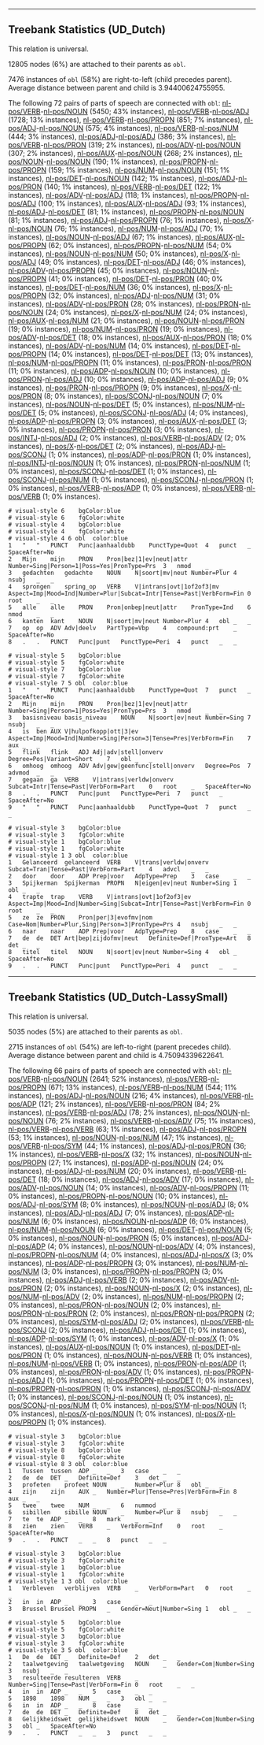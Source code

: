 

--------------------------------------------------------------------------------

## Treebank Statistics (UD_Dutch)

This relation is universal.

12805 nodes (6%) are attached to their parents as `obl`.

7476 instances of `obl` (58%) are right-to-left (child precedes parent).
Average distance between parent and child is 3.94400624755955.

The following 72 pairs of parts of speech are connected with `obl`: [nl-pos/VERB]()-[nl-pos/NOUN]() (5450; 43% instances), [nl-pos/VERB]()-[nl-pos/ADJ]() (1728; 13% instances), [nl-pos/VERB]()-[nl-pos/PROPN]() (851; 7% instances), [nl-pos/ADJ]()-[nl-pos/NOUN]() (575; 4% instances), [nl-pos/VERB]()-[nl-pos/NUM]() (444; 3% instances), [nl-pos/ADJ]()-[nl-pos/ADJ]() (386; 3% instances), [nl-pos/VERB]()-[nl-pos/PRON]() (319; 2% instances), [nl-pos/ADV]()-[nl-pos/NOUN]() (307; 2% instances), [nl-pos/AUX]()-[nl-pos/NOUN]() (268; 2% instances), [nl-pos/NOUN]()-[nl-pos/NOUN]() (190; 1% instances), [nl-pos/PROPN]()-[nl-pos/PROPN]() (159; 1% instances), [nl-pos/NUM]()-[nl-pos/NOUN]() (151; 1% instances), [nl-pos/DET]()-[nl-pos/NOUN]() (142; 1% instances), [nl-pos/ADJ]()-[nl-pos/PRON]() (140; 1% instances), [nl-pos/VERB]()-[nl-pos/DET]() (122; 1% instances), [nl-pos/ADV]()-[nl-pos/ADJ]() (118; 1% instances), [nl-pos/PROPN]()-[nl-pos/ADJ]() (100; 1% instances), [nl-pos/AUX]()-[nl-pos/ADJ]() (93; 1% instances), [nl-pos/ADJ]()-[nl-pos/DET]() (81; 1% instances), [nl-pos/PROPN]()-[nl-pos/NOUN]() (81; 1% instances), [nl-pos/ADJ]()-[nl-pos/PROPN]() (76; 1% instances), [nl-pos/X]()-[nl-pos/NOUN]() (76; 1% instances), [nl-pos/NUM]()-[nl-pos/ADJ]() (70; 1% instances), [nl-pos/NOUN]()-[nl-pos/ADJ]() (67; 1% instances), [nl-pos/AUX]()-[nl-pos/PROPN]() (62; 0% instances), [nl-pos/PROPN]()-[nl-pos/NUM]() (54; 0% instances), [nl-pos/NOUN]()-[nl-pos/NUM]() (50; 0% instances), [nl-pos/X]()-[nl-pos/ADJ]() (49; 0% instances), [nl-pos/DET]()-[nl-pos/ADJ]() (46; 0% instances), [nl-pos/ADV]()-[nl-pos/PROPN]() (45; 0% instances), [nl-pos/NOUN]()-[nl-pos/PROPN]() (41; 0% instances), [nl-pos/DET]()-[nl-pos/PRON]() (40; 0% instances), [nl-pos/DET]()-[nl-pos/NUM]() (36; 0% instances), [nl-pos/X]()-[nl-pos/PROPN]() (32; 0% instances), [nl-pos/ADJ]()-[nl-pos/NUM]() (31; 0% instances), [nl-pos/ADV]()-[nl-pos/PRON]() (28; 0% instances), [nl-pos/PRON]()-[nl-pos/NOUN]() (24; 0% instances), [nl-pos/X]()-[nl-pos/NUM]() (24; 0% instances), [nl-pos/AUX]()-[nl-pos/NUM]() (21; 0% instances), [nl-pos/NOUN]()-[nl-pos/PRON]() (19; 0% instances), [nl-pos/NUM]()-[nl-pos/PRON]() (19; 0% instances), [nl-pos/ADV]()-[nl-pos/DET]() (18; 0% instances), [nl-pos/AUX]()-[nl-pos/PRON]() (18; 0% instances), [nl-pos/ADV]()-[nl-pos/NUM]() (14; 0% instances), [nl-pos/DET]()-[nl-pos/PROPN]() (14; 0% instances), [nl-pos/DET]()-[nl-pos/DET]() (13; 0% instances), [nl-pos/NUM]()-[nl-pos/PROPN]() (11; 0% instances), [nl-pos/PRON]()-[nl-pos/PRON]() (11; 0% instances), [nl-pos/ADP]()-[nl-pos/NOUN]() (10; 0% instances), [nl-pos/PRON]()-[nl-pos/ADJ]() (10; 0% instances), [nl-pos/ADP]()-[nl-pos/ADJ]() (9; 0% instances), [nl-pos/PRON]()-[nl-pos/PROPN]() (9; 0% instances), [nl-pos/X]()-[nl-pos/PRON]() (8; 0% instances), [nl-pos/SCONJ]()-[nl-pos/NOUN]() (7; 0% instances), [nl-pos/NOUN]()-[nl-pos/DET]() (5; 0% instances), [nl-pos/NUM]()-[nl-pos/DET]() (5; 0% instances), [nl-pos/SCONJ]()-[nl-pos/ADJ]() (4; 0% instances), [nl-pos/ADP]()-[nl-pos/PROPN]() (3; 0% instances), [nl-pos/AUX]()-[nl-pos/DET]() (3; 0% instances), [nl-pos/PROPN]()-[nl-pos/PRON]() (3; 0% instances), [nl-pos/INTJ]()-[nl-pos/ADJ]() (2; 0% instances), [nl-pos/VERB]()-[nl-pos/ADV]() (2; 0% instances), [nl-pos/X]()-[nl-pos/DET]() (2; 0% instances), [nl-pos/ADJ]()-[nl-pos/SCONJ]() (1; 0% instances), [nl-pos/ADP]()-[nl-pos/PRON]() (1; 0% instances), [nl-pos/INTJ]()-[nl-pos/NOUN]() (1; 0% instances), [nl-pos/PRON]()-[nl-pos/NUM]() (1; 0% instances), [nl-pos/SCONJ]()-[nl-pos/DET]() (1; 0% instances), [nl-pos/SCONJ]()-[nl-pos/NUM]() (1; 0% instances), [nl-pos/SCONJ]()-[nl-pos/PRON]() (1; 0% instances), [nl-pos/VERB]()-[nl-pos/ADP]() (1; 0% instances), [nl-pos/VERB]()-[nl-pos/VERB]() (1; 0% instances).


~~~ conllu
# visual-style 6	bgColor:blue
# visual-style 6	fgColor:white
# visual-style 4	bgColor:blue
# visual-style 4	fgColor:white
# visual-style 4 6 obl	color:blue
1	"	"	PUNCT	Punc|aanhaaldubb	PunctType=Quot	4	punct	_	SpaceAfter=No
2	Mijn	mijn	PRON	Pron|bez|1|ev|neut|attr	Number=Sing|Person=1|Poss=Yes|PronType=Prs	3	nmod	_	_
3	gedachten	gedachte	NOUN	N|soort|mv|neut	Number=Plur	4	nsubj	_	_
4	sprongen	spring_op	VERB	V|intrans|ovt|1of2of3|mv	Aspect=Imp|Mood=Ind|Number=Plur|Subcat=Intr|Tense=Past|VerbForm=Fin	0	root	_	_
5	alle	alle	PRON	Pron|onbep|neut|attr	PronType=Ind	6	nmod	_	_
6	kanten	kant	NOUN	N|soort|mv|neut	Number=Plur	4	obl	_	_
7	op	op	ADV	Adv|deelv	PartType=Vbp	4	compound:prt	_	SpaceAfter=No
8	.	.	PUNCT	Punc|punt	PunctType=Peri	4	punct	_	_

~~~


~~~ conllu
# visual-style 5	bgColor:blue
# visual-style 5	fgColor:white
# visual-style 7	bgColor:blue
# visual-style 7	fgColor:white
# visual-style 7 5 obl	color:blue
1	"	"	PUNCT	Punc|aanhaaldubb	PunctType=Quot	7	punct	_	SpaceAfter=No
2	Mijn	mijn	PRON	Pron|bez|1|ev|neut|attr	Number=Sing|Person=1|Poss=Yes|PronType=Prs	3	nmod	_	_
3	basisniveau	basis_niveau	NOUN	N|soort|ev|neut	Number=Sing	7	nsubj	_	_
4	is	ben	AUX	V|hulpofkopp|ott|3|ev	Aspect=Imp|Mood=Ind|Number=Sing|Person=3|Tense=Pres|VerbForm=Fin	7	aux	_	_
5	flink	flink	ADJ	Adj|adv|stell|onverv	Degree=Pos|Variant=Short	7	obl	_	_
6	omhoog	omhoog	ADV	Adv|gew|geenfunc|stell|onverv	Degree=Pos	7	advmod	_	_
7	gegaan	ga	VERB	V|intrans|verldw|onverv	Subcat=Intr|Tense=Past|VerbForm=Part	0	root	_	SpaceAfter=No
8	.	.	PUNCT	Punc|punt	PunctType=Peri	7	punct	_	SpaceAfter=No
9	"	"	PUNCT	Punc|aanhaaldubb	PunctType=Quot	7	punct	_	_

~~~


~~~ conllu
# visual-style 3	bgColor:blue
# visual-style 3	fgColor:white
# visual-style 1	bgColor:blue
# visual-style 1	fgColor:white
# visual-style 1 3 obl	color:blue
1	Gelanceerd	gelanceerd	VERB	V|trans|verldw|onverv	Subcat=Tran|Tense=Past|VerbForm=Part	4	advcl	_	_
2	door	door	ADP	Prep|voor	AdpType=Prep	3	case	_	_
3	Spijkerman	Spijkerman	PROPN	N|eigen|ev|neut	Number=Sing	1	obl	_	_
4	trapte	trap	VERB	V|intrans|ovt|1of2of3|ev	Aspect=Imp|Mood=Ind|Number=Sing|Subcat=Intr|Tense=Past|VerbForm=Fin	0	root	_	_
5	ze	ze	PRON	Pron|per|3|evofmv|nom	Case=Nom|Number=Plur,Sing|Person=3|PronType=Prs	4	nsubj	_	_
6	naar	naar	ADP	Prep|voor	AdpType=Prep	8	case	_	_
7	de	de	DET	Art|bep|zijdofmv|neut	Definite=Def|PronType=Art	8	det	_	_
8	titel	titel	NOUN	N|soort|ev|neut	Number=Sing	4	obl	_	SpaceAfter=No
9	.	.	PUNCT	Punc|punt	PunctType=Peri	4	punct	_	_

~~~




--------------------------------------------------------------------------------

## Treebank Statistics (UD_Dutch-LassySmall)

This relation is universal.

5035 nodes (5%) are attached to their parents as `obl`.

2715 instances of `obl` (54%) are left-to-right (parent precedes child).
Average distance between parent and child is 4.75094339622641.

The following 66 pairs of parts of speech are connected with `obl`: [nl-pos/VERB]()-[nl-pos/NOUN]() (2641; 52% instances), [nl-pos/VERB]()-[nl-pos/PROPN]() (671; 13% instances), [nl-pos/VERB]()-[nl-pos/NUM]() (544; 11% instances), [nl-pos/ADJ]()-[nl-pos/NOUN]() (216; 4% instances), [nl-pos/VERB]()-[nl-pos/ADP]() (121; 2% instances), [nl-pos/VERB]()-[nl-pos/PRON]() (84; 2% instances), [nl-pos/VERB]()-[nl-pos/ADJ]() (78; 2% instances), [nl-pos/NOUN]()-[nl-pos/NOUN]() (76; 2% instances), [nl-pos/VERB]()-[nl-pos/ADV]() (75; 1% instances), [nl-pos/VERB]()-[nl-pos/VERB]() (63; 1% instances), [nl-pos/ADJ]()-[nl-pos/PROPN]() (53; 1% instances), [nl-pos/NOUN]()-[nl-pos/NUM]() (47; 1% instances), [nl-pos/VERB]()-[nl-pos/SYM]() (44; 1% instances), [nl-pos/ADJ]()-[nl-pos/PRON]() (36; 1% instances), [nl-pos/VERB]()-[nl-pos/X]() (32; 1% instances), [nl-pos/NOUN]()-[nl-pos/PROPN]() (27; 1% instances), [nl-pos/ADP]()-[nl-pos/NOUN]() (24; 0% instances), [nl-pos/ADJ]()-[nl-pos/NUM]() (20; 0% instances), [nl-pos/VERB]()-[nl-pos/DET]() (18; 0% instances), [nl-pos/ADJ]()-[nl-pos/ADV]() (17; 0% instances), [nl-pos/ADV]()-[nl-pos/NOUN]() (14; 0% instances), [nl-pos/ADV]()-[nl-pos/PROPN]() (11; 0% instances), [nl-pos/PROPN]()-[nl-pos/NOUN]() (10; 0% instances), [nl-pos/ADJ]()-[nl-pos/SYM]() (8; 0% instances), [nl-pos/NOUN]()-[nl-pos/ADJ]() (8; 0% instances), [nl-pos/ADJ]()-[nl-pos/ADJ]() (7; 0% instances), [nl-pos/ADP]()-[nl-pos/NUM]() (6; 0% instances), [nl-pos/NOUN]()-[nl-pos/ADP]() (6; 0% instances), [nl-pos/NUM]()-[nl-pos/NOUN]() (6; 0% instances), [nl-pos/DET]()-[nl-pos/NOUN]() (5; 0% instances), [nl-pos/NOUN]()-[nl-pos/PRON]() (5; 0% instances), [nl-pos/ADJ]()-[nl-pos/ADP]() (4; 0% instances), [nl-pos/NOUN]()-[nl-pos/ADV]() (4; 0% instances), [nl-pos/PROPN]()-[nl-pos/NUM]() (4; 0% instances), [nl-pos/ADJ]()-[nl-pos/X]() (3; 0% instances), [nl-pos/ADP]()-[nl-pos/PROPN]() (3; 0% instances), [nl-pos/NUM]()-[nl-pos/NUM]() (3; 0% instances), [nl-pos/PROPN]()-[nl-pos/PROPN]() (3; 0% instances), [nl-pos/ADJ]()-[nl-pos/VERB]() (2; 0% instances), [nl-pos/ADV]()-[nl-pos/PRON]() (2; 0% instances), [nl-pos/NOUN]()-[nl-pos/X]() (2; 0% instances), [nl-pos/NUM]()-[nl-pos/ADV]() (2; 0% instances), [nl-pos/NUM]()-[nl-pos/PROPN]() (2; 0% instances), [nl-pos/PRON]()-[nl-pos/NOUN]() (2; 0% instances), [nl-pos/PRON]()-[nl-pos/PRON]() (2; 0% instances), [nl-pos/PRON]()-[nl-pos/PROPN]() (2; 0% instances), [nl-pos/SYM]()-[nl-pos/ADJ]() (2; 0% instances), [nl-pos/VERB]()-[nl-pos/SCONJ]() (2; 0% instances), [nl-pos/ADJ]()-[nl-pos/DET]() (1; 0% instances), [nl-pos/ADP]()-[nl-pos/SYM]() (1; 0% instances), [nl-pos/ADV]()-[nl-pos/X]() (1; 0% instances), [nl-pos/AUX]()-[nl-pos/NOUN]() (1; 0% instances), [nl-pos/DET]()-[nl-pos/PRON]() (1; 0% instances), [nl-pos/NOUN]()-[nl-pos/VERB]() (1; 0% instances), [nl-pos/NUM]()-[nl-pos/VERB]() (1; 0% instances), [nl-pos/PRON]()-[nl-pos/ADP]() (1; 0% instances), [nl-pos/PRON]()-[nl-pos/ADV]() (1; 0% instances), [nl-pos/PROPN]()-[nl-pos/ADJ]() (1; 0% instances), [nl-pos/PROPN]()-[nl-pos/DET]() (1; 0% instances), [nl-pos/PROPN]()-[nl-pos/PRON]() (1; 0% instances), [nl-pos/SCONJ]()-[nl-pos/ADV]() (1; 0% instances), [nl-pos/SCONJ]()-[nl-pos/NOUN]() (1; 0% instances), [nl-pos/SCONJ]()-[nl-pos/NUM]() (1; 0% instances), [nl-pos/SYM]()-[nl-pos/NOUN]() (1; 0% instances), [nl-pos/X]()-[nl-pos/NOUN]() (1; 0% instances), [nl-pos/X]()-[nl-pos/PROPN]() (1; 0% instances).


~~~ conllu
# visual-style 3	bgColor:blue
# visual-style 3	fgColor:white
# visual-style 8	bgColor:blue
# visual-style 8	fgColor:white
# visual-style 8 3 obl	color:blue
1	Tussen	tussen	ADP	_	_	3	case	_	_
2	de	de	DET	_	Definite=Def	3	det	_	_
3	profeten	profeet	NOUN	_	Number=Plur	8	obl	_	_
4	zijn	zijn	AUX	_	Number=Plur|Tense=Pres|VerbForm=Fin	8	aux	_	_
5	twee	twee	NUM	_	_	6	nummod	_	_
6	sibillen	sibille	NOUN	_	Number=Plur	8	nsubj	_	_
7	te	te	ADP	_	_	8	mark	_	_
8	zien	zien	VERB	_	VerbForm=Inf	0	root	_	SpaceAfter=No
9	.	.	PUNCT	_	_	8	punct	_	_

~~~


~~~ conllu
# visual-style 3	bgColor:blue
# visual-style 3	fgColor:white
# visual-style 1	bgColor:blue
# visual-style 1	fgColor:white
# visual-style 1 3 obl	color:blue
1	Verbleven	verblijven	VERB	_	VerbForm=Part	0	root	_	_
2	in	in	ADP	_	_	3	case	_	_
3	Brussel	Brussel	PROPN	_	Gender=Neut|Number=Sing	1	obl	_	_

~~~


~~~ conllu
# visual-style 5	bgColor:blue
# visual-style 5	fgColor:white
# visual-style 3	bgColor:blue
# visual-style 3	fgColor:white
# visual-style 3 5 obl	color:blue
1	De	de	DET	_	Definite=Def	2	det	_	_
2	taalwetgeving	taalwetgeving	NOUN	_	Gender=Com|Number=Sing	3	nsubj	_	_
3	resulteerde	resulteren	VERB	_	Number=Sing|Tense=Past|VerbForm=Fin	0	root	_	_
4	in	in	ADP	_	_	5	case	_	_
5	1898	1898	NUM	_	_	3	obl	_	_
6	in	in	ADP	_	_	8	case	_	_
7	de	de	DET	_	Definite=Def	8	det	_	_
8	Gelijkheidswet	gelijkheidswet	NOUN	_	Gender=Com|Number=Sing	3	obl	_	SpaceAfter=No
9	.	.	PUNCT	_	_	3	punct	_	_

~~~


